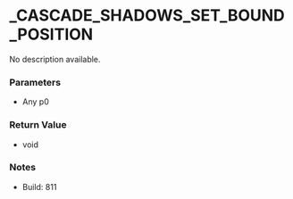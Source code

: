 # _CASCADE_SHADOWS_SET_BOUND_POSITION

No description available.

### Parameters
* Any p0

### Return Value
* void

### Notes
* Build: 811

